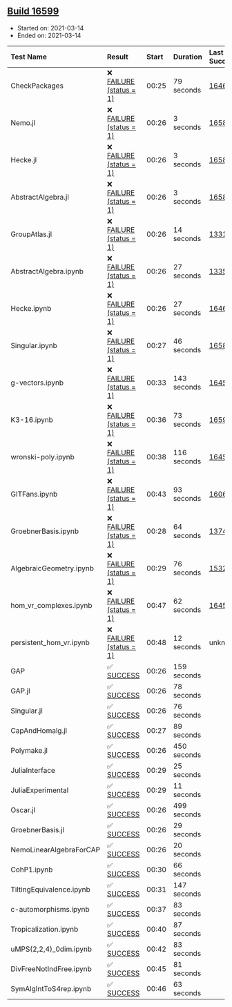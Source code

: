 ## [Build 16599](https://oscarci.mathematik.uni-kl.de/job/oscar/16599/)

* Started on: 2021-03-14
* Ended on: 2021-03-14

| Test Name    | Result | Start | Duration | Last Success | First Failure |
|:-------------|:-------|:------|:---------|:-------------|:--------------|
| CheckPackages | ❌ [FAILURE (status = 1)](https://oscarci.mathematik.uni-kl.de/job/oscar/16599/artifact/logs/build-16599/CheckPackages.log) | 00:25 | 79 seconds | [16463](https://oscarci.mathematik.uni-kl.de/job/oscar/16463/) | [16464](https://oscarci.mathematik.uni-kl.de/job/oscar/16464/) |
| Nemo.jl | ❌ [FAILURE (status = 1)](https://oscarci.mathematik.uni-kl.de/job/oscar/16599/artifact/logs/build-16599/Nemo.jl.log) | 00:26 | 3 seconds | [16588](https://oscarci.mathematik.uni-kl.de/job/oscar/16588/) | [16589](https://oscarci.mathematik.uni-kl.de/job/oscar/16589/) |
| Hecke.jl | ❌ [FAILURE (status = 1)](https://oscarci.mathematik.uni-kl.de/job/oscar/16599/artifact/logs/build-16599/Hecke.jl.log) | 00:26 | 3 seconds | [16589](https://oscarci.mathematik.uni-kl.de/job/oscar/16589/) | [16590](https://oscarci.mathematik.uni-kl.de/job/oscar/16590/) |
| AbstractAlgebra.jl | ❌ [FAILURE (status = 1)](https://oscarci.mathematik.uni-kl.de/job/oscar/16599/artifact/logs/build-16599/AbstractAlgebra.jl.log) | 00:26 | 3 seconds | [16584](https://oscarci.mathematik.uni-kl.de/job/oscar/16584/) | [16585](https://oscarci.mathematik.uni-kl.de/job/oscar/16585/) |
| GroupAtlas.jl | ❌ [FAILURE (status = 1)](https://oscarci.mathematik.uni-kl.de/job/oscar/16599/artifact/logs/build-16599/GroupAtlas.jl.log) | 00:26 | 14 seconds | [13311](https://oscarci.mathematik.uni-kl.de/job/oscar/13311/) | [13312](https://oscarci.mathematik.uni-kl.de/job/oscar/13312/) |
| AbstractAlgebra.ipynb | ❌ [FAILURE (status = 1)](https://oscarci.mathematik.uni-kl.de/job/oscar/16599/artifact/logs/build-16599/AbstractAlgebra.ipynb.log) | 00:26 | 27 seconds | [13355](https://oscarci.mathematik.uni-kl.de/job/oscar/13355/) | [13356](https://oscarci.mathematik.uni-kl.de/job/oscar/13356/) |
| Hecke.ipynb | ❌ [FAILURE (status = 1)](https://oscarci.mathematik.uni-kl.de/job/oscar/16599/artifact/logs/build-16599/Hecke.ipynb.log) | 00:26 | 27 seconds | [16463](https://oscarci.mathematik.uni-kl.de/job/oscar/16463/) | [16464](https://oscarci.mathematik.uni-kl.de/job/oscar/16464/) |
| Singular.ipynb | ❌ [FAILURE (status = 1)](https://oscarci.mathematik.uni-kl.de/job/oscar/16599/artifact/logs/build-16599/Singular.ipynb.log) | 00:27 | 46 seconds | [16588](https://oscarci.mathematik.uni-kl.de/job/oscar/16588/) | [16589](https://oscarci.mathematik.uni-kl.de/job/oscar/16589/) |
| g-vectors.ipynb | ❌ [FAILURE (status = 1)](https://oscarci.mathematik.uni-kl.de/job/oscar/16599/artifact/logs/build-16599/g-vectors.ipynb.log) | 00:33 | 143 seconds | [16458](https://oscarci.mathematik.uni-kl.de/job/oscar/16458/) | [16459](https://oscarci.mathematik.uni-kl.de/job/oscar/16459/) |
| K3-16.ipynb | ❌ [FAILURE (status = 1)](https://oscarci.mathematik.uni-kl.de/job/oscar/16599/artifact/logs/build-16599/K3-16.ipynb.log) | 00:36 | 73 seconds | [16598](https://oscarci.mathematik.uni-kl.de/job/oscar/16598/) | [16599](https://oscarci.mathematik.uni-kl.de/job/oscar/16599/) |
| wronski-poly.ipynb | ❌ [FAILURE (status = 1)](https://oscarci.mathematik.uni-kl.de/job/oscar/16599/artifact/logs/build-16599/wronski-poly.ipynb.log) | 00:38 | 116 seconds | [16458](https://oscarci.mathematik.uni-kl.de/job/oscar/16458/) | [16459](https://oscarci.mathematik.uni-kl.de/job/oscar/16459/) |
| GITFans.ipynb | ❌ [FAILURE (status = 1)](https://oscarci.mathematik.uni-kl.de/job/oscar/16599/artifact/logs/build-16599/GITFans.ipynb.log) | 00:43 | 93 seconds | [16068](https://oscarci.mathematik.uni-kl.de/job/oscar/16068/) | [16069](https://oscarci.mathematik.uni-kl.de/job/oscar/16069/) |
| GroebnerBasis.ipynb | ❌ [FAILURE (status = 1)](https://oscarci.mathematik.uni-kl.de/job/oscar/16599/artifact/logs/build-16599/GroebnerBasis.ipynb.log) | 00:28 | 64 seconds | [13748](https://oscarci.mathematik.uni-kl.de/job/oscar/13748/) | [13749](https://oscarci.mathematik.uni-kl.de/job/oscar/13749/) |
| AlgebraicGeometry.ipynb | ❌ [FAILURE (status = 1)](https://oscarci.mathematik.uni-kl.de/job/oscar/16599/artifact/logs/build-16599/AlgebraicGeometry.ipynb.log) | 00:29 | 76 seconds | [15322](https://oscarci.mathematik.uni-kl.de/job/oscar/15322/) | [15323](https://oscarci.mathematik.uni-kl.de/job/oscar/15323/) |
| hom_vr_complexes.ipynb | ❌ [FAILURE (status = 1)](https://oscarci.mathematik.uni-kl.de/job/oscar/16599/artifact/logs/build-16599/hom_vr_complexes.ipynb.log) | 00:47 | 62 seconds | [16458](https://oscarci.mathematik.uni-kl.de/job/oscar/16458/) | [16459](https://oscarci.mathematik.uni-kl.de/job/oscar/16459/) |
| persistent_hom_vr.ipynb | ❌ [FAILURE (status = 1)](https://oscarci.mathematik.uni-kl.de/job/oscar/16599/artifact/logs/build-16599/persistent_hom_vr.ipynb.log) | 00:48 | 12 seconds | unknown | unknown |
| GAP | ✅ [SUCCESS](https://oscarci.mathematik.uni-kl.de/job/oscar/16599/artifact/logs/build-16599/GAP.log) | 00:26 | 159 seconds |  |  |
| GAP.jl | ✅ [SUCCESS](https://oscarci.mathematik.uni-kl.de/job/oscar/16599/artifact/logs/build-16599/GAP.jl.log) | 00:26 | 78 seconds |  |  |
| Singular.jl | ✅ [SUCCESS](https://oscarci.mathematik.uni-kl.de/job/oscar/16599/artifact/logs/build-16599/Singular.jl.log) | 00:26 | 76 seconds |  |  |
| CapAndHomalg.jl | ✅ [SUCCESS](https://oscarci.mathematik.uni-kl.de/job/oscar/16599/artifact/logs/build-16599/CapAndHomalg.jl.log) | 00:27 | 89 seconds |  |  |
| Polymake.jl | ✅ [SUCCESS](https://oscarci.mathematik.uni-kl.de/job/oscar/16599/artifact/logs/build-16599/Polymake.jl.log) | 00:26 | 450 seconds |  |  |
| JuliaInterface | ✅ [SUCCESS](https://oscarci.mathematik.uni-kl.de/job/oscar/16599/artifact/logs/build-16599/JuliaInterface.log) | 00:29 | 25 seconds |  |  |
| JuliaExperimental | ✅ [SUCCESS](https://oscarci.mathematik.uni-kl.de/job/oscar/16599/artifact/logs/build-16599/JuliaExperimental.log) | 00:29 | 11 seconds |  |  |
| Oscar.jl | ✅ [SUCCESS](https://oscarci.mathematik.uni-kl.de/job/oscar/16599/artifact/logs/build-16599/Oscar.jl.log) | 00:26 | 499 seconds |  |  |
| GroebnerBasis.jl | ✅ [SUCCESS](https://oscarci.mathematik.uni-kl.de/job/oscar/16599/artifact/logs/build-16599/GroebnerBasis.jl.log) | 00:26 | 29 seconds |  |  |
| NemoLinearAlgebraForCAP | ✅ [SUCCESS](https://oscarci.mathematik.uni-kl.de/job/oscar/16599/artifact/logs/build-16599/NemoLinearAlgebraForCAP.log) | 00:26 | 20 seconds |  |  |
| CohP1.ipynb | ✅ [SUCCESS](https://oscarci.mathematik.uni-kl.de/job/oscar/16599/artifact/logs/build-16599/CohP1.ipynb.log) | 00:30 | 66 seconds |  |  |
| TiltingEquivalence.ipynb | ✅ [SUCCESS](https://oscarci.mathematik.uni-kl.de/job/oscar/16599/artifact/logs/build-16599/TiltingEquivalence.ipynb.log) | 00:31 | 147 seconds |  |  |
| c-automorphisms.ipynb | ✅ [SUCCESS](https://oscarci.mathematik.uni-kl.de/job/oscar/16599/artifact/logs/build-16599/c-automorphisms.ipynb.log) | 00:37 | 83 seconds |  |  |
| Tropicalization.ipynb | ✅ [SUCCESS](https://oscarci.mathematik.uni-kl.de/job/oscar/16599/artifact/logs/build-16599/Tropicalization.ipynb.log) | 00:40 | 87 seconds |  |  |
| uMPS(2,2,4)_0dim.ipynb | ✅ [SUCCESS](https://oscarci.mathematik.uni-kl.de/job/oscar/16599/artifact/logs/build-16599/uMPS-2-2-4-_0dim.ipynb.log) | 00:42 | 83 seconds |  |  |
| DivFreeNotIndFree.ipynb | ✅ [SUCCESS](https://oscarci.mathematik.uni-kl.de/job/oscar/16599/artifact/logs/build-16599/DivFreeNotIndFree.ipynb.log) | 00:45 | 81 seconds |  |  |
| SymAlgIntToS4rep.ipynb | ✅ [SUCCESS](https://oscarci.mathematik.uni-kl.de/job/oscar/16599/artifact/logs/build-16599/SymAlgIntToS4rep.ipynb.log) | 00:46 | 63 seconds |  |  |
